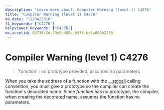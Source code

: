 ```yaml
---
description: "Learn more about: Compiler Warning (level 1) C4276"
title: "Compiler Warning (level 1) C4276"
ms.date: "11/04/2016"
f1_keywords: ["C4276"]
helpviewer_keywords: ["C4276"]
ms.assetid: 9d738c2d-29e5-408a-b9ff-be1a850b2238
---
```

# Compiler Warning (level 1) C4276

> 'function' : no prototype provided; assumed no parameters

When you take the address of a function with the [__stdcall](../../cpp/stdcall.md) calling convention, you must give a prototype so the compiler can create the function's decorated name. Since *function* has no prototype, the compiler, when creating the decorated name, assumes the function has no parameters.
